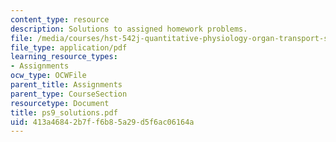 ```yaml
---
content_type: resource
description: Solutions to assigned homework problems.
file: /media/courses/hst-542j-quantitative-physiology-organ-transport-systems-spring-2004/413a46842b7ff6b85a29d5f6ac06164a_ps9_solutions.pdf
file_type: application/pdf
learning_resource_types:
- Assignments
ocw_type: OCWFile
parent_title: Assignments
parent_type: CourseSection
resourcetype: Document
title: ps9_solutions.pdf
uid: 413a4684-2b7f-f6b8-5a29-d5f6ac06164a
---
```

